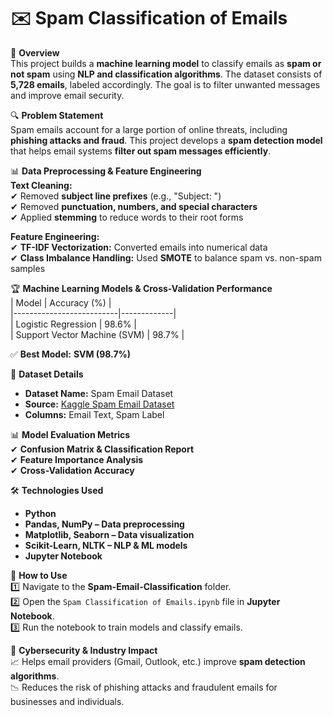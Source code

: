 # ✉️ Spam Classification of Emails  

📌 **Overview**  
This project builds a **machine learning model** to classify emails as **spam or not spam** using **NLP and classification algorithms**. The dataset consists of **5,728 emails**, labeled accordingly. The goal is to filter unwanted messages and improve email security.  

🔍 **Problem Statement**  
Spam emails account for a large portion of online threats, including **phishing attacks and fraud**. This project develops a **spam detection model** that helps email systems **filter out spam messages efficiently**.  

📊 **Data Preprocessing & Feature Engineering**  
**Text Cleaning:**  
✔ Removed **subject line prefixes** (e.g., "Subject: ")  
✔ Removed **punctuation, numbers, and special characters**  
✔ Applied **stemming** to reduce words to their root forms  

**Feature Engineering:**  
✔ **TF-IDF Vectorization:** Converted emails into numerical data  
✔ **Class Imbalance Handling:** Used **SMOTE** to balance spam vs. non-spam samples  

🏆 **Machine Learning Models & Cross-Validation Performance**  
| Model | Accuracy (%) |  
|--------------------------|-------------|  
| Logistic Regression | 98.6% |    
| Support Vector Machine (SVM) | 98.7% |  

✅ **Best Model:** **SVM (98.7%)**  

📂 **Dataset Details**  
- **Dataset Name:** Spam Email Dataset  
- **Source:** [Kaggle Spam Email Dataset](https://www.kaggle.com/datasets/jackksoncsie/spam-email-dataset)  
- **Columns:** Email Text, Spam Label  

📊 **Model Evaluation Metrics**  
✔ **Confusion Matrix & Classification Report**  
✔ **Feature Importance Analysis**  
✔ **Cross-Validation Accuracy**  

🛠 **Technologies Used**  
- **Python**  
- **Pandas, NumPy – Data preprocessing**  
- **Matplotlib, Seaborn – Data visualization**  
- **Scikit-Learn, NLTK – NLP & ML models**  
- **Jupyter Notebook**  

🚀 **How to Use**  
1️⃣ Navigate to the **Spam-Email-Classification** folder.  
2️⃣ Open the `Spam Classification of Emails.ipynb` file in **Jupyter Notebook**.  
3️⃣ Run the notebook to train models and classify emails.  

📌 **Cybersecurity & Industry Impact**  
📈 Helps email providers (Gmail, Outlook, etc.) improve **spam detection algorithms**.  
📉 Reduces the risk of phishing attacks and fraudulent emails for businesses and individuals.  
